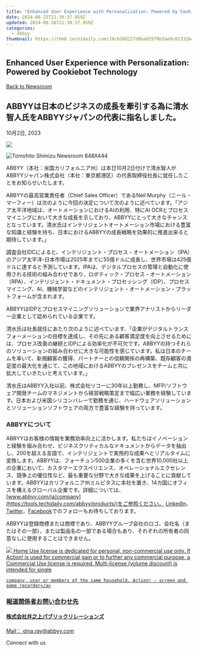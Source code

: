 ```yaml
---
title: "Enhanced User Experience with Personalization: Powered by Cookiebot Technology"
date: 2024-08-25T21:39:37.959Z
updated: 2024-08-26T21:39:37.959Z
categories:
  - abbyy
thumbnail: https://thmb.techidaily.com/18cb20d227d8ba03579b3ae9c0233264966bbd1a9b75e9f980cdf9dee79cc0b9.jpg
---
```


## Enhanced User Experience with Personalization: Powered by Cookiebot Technology

[Back to Newsroom](https://tools.techidaily.com/abbyy/products/)

## ABBYYは日本のビジネスの成長を牽引する為に清水智人氏をABBYYジャパンの代表に指名しました。

10月2日, 2023

![](https://content.abbyy.com/-/media/project/abbyy/abbyy/branchtemplates/shutterstock_1272462163_1296-x-729.jpg?h=729&iar=0&w=1296)

![Tomohito Shimizu Newsroom 848X444](https://static1.abbyy.com/abbyycommedia/37844/tomohito-shimizu-newsroom-848x444.jpg) 

ABBYY（本社：米国カリフォルニア州）は本日10月2日付けで清水智人がABBYYジャパン株式会社（本社：東京都港区）の代表取締役社長に就任したことをお知らせいたします。

ABBYYの最高営業責任者（Chief Sales Officer）であるNeil Murphy（ニール・マーフィー）は次のように今回の決定について次のように述べています。「アジア太平洋地域は、オートメーションにおけるAIの利用、特にAI OCRとプロセスマイニングにおいて大きな成長を示しており、ABBYYにとって大きなチャンスとなっています。清水氏はインテリジェントオートメーション市場における豊富な知識と経験を持ち、日本におけるABBYYの成長戦略を効果的に推進出来ると期待しています。」

調査会社IDCによると、インテリジェント・プロセス・オートメーション（IPA）のアジア太平洋-日本市場は2025年までに55億ドルに成長し、世界市場は425億ドルに達すると予測しています。IPAは、デジタルプロセスの管理と自動化に使用される技術の組み合わせであり、ロボティック・プロセス・オートメーション（RPA）、インテリジェント・ドキュメント・プロセッシング（IDP）、プロセスマイニング、AI、機械学習などのインテリジェント・オートメーション・プラットフォームが含まれます。

ABBYYはIDPとプロセスマイニングソリューションで業界アナリストからリーダー企業として認められている企業です。

清水氏は社長就任にあたり次のように述べています、「企業がデジタルトランスフォーメーションの目標を達成し、その先にある顧客満足度を向上させるためには、プロセス改善の継続とIDPによる効率化が不可欠です。ABBYYの持つそれらのソリューションの組み合わせに大きな可能性を感じています。私は日本のチームを率いて、新規顧客の獲得、パートナーとの信頼関係の再構築、既存顧客の満足度の最大化を通じて、この地域におけるABBYYのプレゼンスをチームと共に拡大していきたいと考えています。」

清水氏はABBYY入社以前、株式会社リコーに30年以上勤務し、MFP/ソフトウェア開発チームのマネジメントから経営戦略策定まで幅広い業務を経験しています。日本および米国シリコンバレーで勤務を通じ、ハードウェアソリューションとソリューションソフトウェアの両方で豊富な経験を持っています。

### ABBYYについて

ABBYYはお客様の情報を業務効率向上に活かします。私たちはイノベーションと経験を組み合わせ、ビジネスクリティカルなドキュメントからデータを抽出し、200を超える言語で、インテリジェントで実用的な成果へとリアルタイムに変換します。ABBYYは、フォーチュン500企業の多くを含む世界10,000社以上の企業において、カスタマーエクスペリエンス、オペレーショナルエクセレンス、競争上の優位性など、最も重要な分野で大きな成果を上げることに貢献しています。ABBYYはカリフォルニア州ミルピタスに本社を置き、14カ国にオフィスを構えるグローバル企業です。詳細については、[www.abbyy.com/ja/company](https://tools.techidaily.com/abbyy/products/)をご参照ください。 [LinkedIn](https://www.linkedin.com/company/abbyy)、[Twitter](https://twitter.com/ABBYY%5FSoftware)、[Facebook](https://www.facebook.com/ABBYYsoft)でのフォローもお待ちしております。

ABBYYは登録商標または商標であり、ABBYYグループ会社のロゴ、会社名（またはその一部）、または製品名の一部である場合もあり、それぞれの所有者の同意なしに使用することはできません。

<!-- affiliate ads begin -->
<a href="https://checkout.mirillis.com/order/checkout.php?PRODS=4704640&QTY=1&AFFILIATE=108875&CART=1"> <img src="https://secure.avangate.com/images/merchant/547a5a56d43f6d40f9a6a2f76501d013/products/1_mirillis_action_boxshot_store_1x.jpg" border="0">
	Home Use license is dedicated for personal, non-commercial use only. 
	If Action! is used for commercial gain or to further any commercial purpose, 
	a Commercial Use license is required. Multi-license (volume discount) is intended for single 
 
	company, user or members of the same household. Action! - screen and game recorder</a>
<!-- affiliate ads end -->
### 報道関係者お問い合わせ先

#### 株式会社井之上パブリックリレーションズ 

Mail： [gina.ray@abbyy.com](https://tools.techidaily.com/abbyy/products/)

Connect with us

<ins class="adsbygoogle"
     style="display:block"
     data-ad-format="autorelaxed"
     data-ad-client="ca-pub-7571918770474297"
     data-ad-slot="1223367746"></ins>



<ins class="adsbygoogle"
     style="display:block"
     data-ad-client="ca-pub-7571918770474297"
     data-ad-slot="8358498916"
     data-ad-format="auto"
     data-full-width-responsive="true"></ins>



